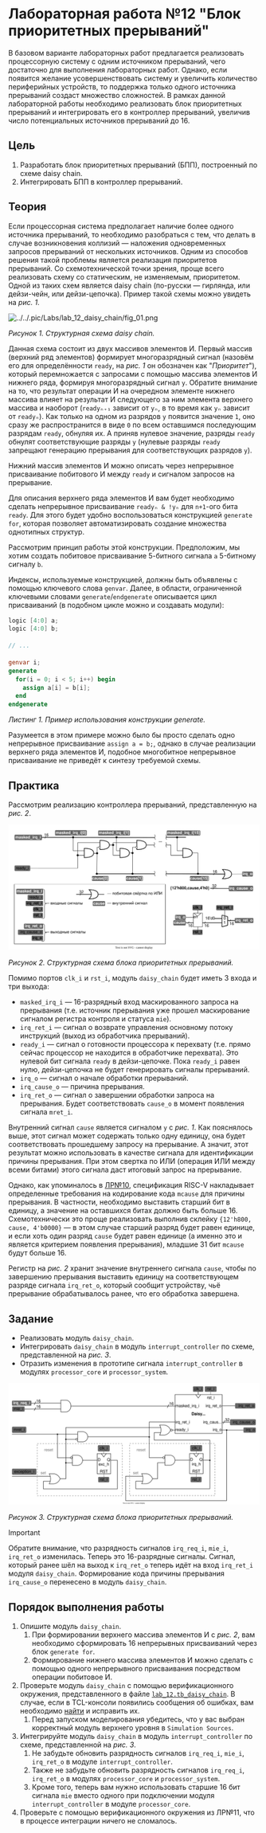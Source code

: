 # Лабораторная работа №12 "Блок приоритетных прерываний"

В базовом варианте лабораторных работ предлагается реализовать процессорную систему с одним источником прерываний, чего достаточно для выполнения лабораторных работ. Однако, если появится желание усовершенствовать систему и увеличить количество периферийных устройств, то поддержка только одного источника прерываний создаст множество сложностей. В рамках данной лабораторной работы необходимо реализовать блок приоритетных прерываний и интегрировать его в контроллер прерываний, увеличив число потенциальных источников прерываний до 16.

## Цель

1. Разработать блок приоритетных прерываний (БПП), построенный по схеме daisy chain.
2. Интегрировать БПП в контроллер прерываний.

## Теория

Если процессорная система предполагает наличие более одного источника прерываний, то необходимо разобраться с тем, что делать в случае возникновения коллизий — наложения одновременных запросов прерываний от нескольких источников. Одним из способов решения такой проблемы является реализация приоритетов прерываний. Со схемотехнической точки зрения, проще всего реализовать схему со статическим, не изменяемым, приоритетом. Одной из таких схем является daisy chain (по-русски — гирлянда, или дейзи-чейн, или дейзи-цепочка). Пример такой схемы можно увидеть на _рис. 1_.

![../../.pic/Labs/lab_12_daisy_chain/fig_01.png](../../.pic/Labs/lab_12_daisy_chain/fig_01.png)

_Рисунок 1. Структурная схема daisy chain._

Данная схема состоит из двух массивов элементов И. Первый массив (верхний ряд элементов) формирует многоразрядный сигнал (назовём его для определённости `ready`, на _рис. 1_ он обозначен как "_Приоритет_"), который перемножается с запросами с помощью массива элементов И нижнего ряда, формируя многоразрядный сигнал `y`. Обратите внимание на то, что результат операции И на очередном элементе нижнего массива влияет на результат И следующего за ним элемента верхнего массива и наоборот (`readyₙ₊₁` зависит от `yₙ`, в то время как `yₙ` зависит от `readyₙ`). Как только на одном из разрядов `y` появится значение `1`, оно сразу же распространится в виде `0` по всем оставшимся последующим разрядам `ready`, обнуляя их. А приняв нулевое значение, разряды `ready` обнулят соответствующие разряды `y` (нулевые разряды `ready` запрещают генерацию прерывания для соответствующих разрядов `y`).

Нижний массив элементов И можно описать через непрерывное присваивание побитового И между `ready` и сигналом запросов на прерывание.

Для описания верхнего ряда элементов И вам будет необходимо сделать непрерывное присваивание `readyₙ & !yₙ` для `n+1`-ого бита `ready`. Для этого будет удобно воспользоваться конструкцией `generate for`, которая позволяет автоматизировать создание множества однотипных структур.

Рассмотрим принцип работы этой конструкции. Предположим, мы хотим создать побитовое присваивание 5-битного сигнала `a` 5-битному сигналу `b`.

Индексы, используемые конструкцией, должны быть объявлены с помощью ключевого слова `genvar`. Далее, в области, ограниченной ключевыми словами `generate`/`endgenerate` описывается цикл присваиваний (в подобном цикле можно и создавать модули):

```Verilog
logic [4:0] a;
logic [4:0] b;

// ...

genvar i;
generate
  for(i = 0; i < 5; i++) begin
    assign a[i] = b[i];
  end
endgenerate
```

_Листинг 1. Пример использования конструкции generate._

Разумеется в этом примере можно было бы просто сделать одно непрерывное присваивание `assign a = b;`, однако в случае реализации верхнего ряда элементов И, подобное многобитное непрерывное присваивание не приведёт к синтезу требуемой схемы.

## Практика

Рассмотрим реализацию контроллера прерываний, представленную на _рис. 2_.

![../../.pic/Labs/lab_12_daisy_chain/fig_02.drawio.svg](../../.pic/Labs/lab_12_daisy_chain/fig_02.drawio.svg)

_Рисунок 2. Структурная схема блока приоритетных прерываний._

Помимо портов `clk_i` и `rst_i`, модуль `daisy_chain` будет иметь 3 входа и три выхода:

- `masked_irq_i` — 16-разрядный вход маскированного запроса на прерывания (т.е. источник прерывания уже прошел маскирование сигналом регистра контроля и статуса `mie`).
- `irq_ret_i` — сигнал о возврате управления основному потоку инструкций (выход из обработчика прерываний).
- `ready_i` — сигнал о готовности процессора к перехвату (т.е. прямо сейчас процессор не находится в обработчике перехвата). Это нулевой бит сигнала `ready` в дейзи-цепочке. Пока `ready_i` равен нулю, дейзи-цепочка не будет генерировать сигналы прерываний.
- `irq_o` — сигнал о начале обработки прерываний.
- `irq_cause_o` — причина прерывания.
- `irq_ret_o` — сигнал о завершении обработки запроса на прерывания. Будет соответствовать `cause_o` в момент появления сигнала `mret_i`.

Внутренний сигнал `cause` является сигналом `y` с _рис. 1_. Как пояснялось выше, этот сигнал может содержать только одну единицу, она будет соответствовать прошедшему запросу на прерывание. А значит, этот результат можно использовать в качестве сигнала для идентификации причины прерывания. При этом свертка по ИЛИ (операция ИЛИ между всеми битами) этого сигнала даст итоговый запрос на прерывание.

Однако, как упоминалось в [ЛР№10](../10.%20Interrupt%20subsystem/), спецификация RISC-V накладывает определенные требования на кодирование кода `mcause` для причины прерывания. В частности, необходимо выставить старший бит в единицу, а значение на оставшихся битах должно быть больше 16. Схемотехнически это проще реализовать выполнив склейку `{12'h800, cause, 4'b0000}` — в этом случае старший разряд будет равен единице, и если хоть один разряд `cause` будет равен единице (а именно это и является критерием появления прерывания), младшие 31 бит `mcause` будут больше 16.

Регистр на _рис. 2_ хранит значение внутреннего сигнала `cause`, чтобы по завершению прерывания выставить единицу на соответствующем разряде сигнала `irq_ret_o`, который сообщит устройству, чьё прерывание обрабатывалось ранее, что его обработка завершена.

## Задание

- Реализовать модуль `daisy_chain`.
- Интегрировать `daisy_chain` в модуль `interrupt_controller` по схеме, представленной на _рис. 3_.
- Отразить изменения в прототипе сигнала `interrupt_controller` в модулях `processor_core` и `processor_system`.

![../../.pic/Labs/lab_12_daisy_chain/fig_03.drawio.svg](../../.pic/Labs/lab_12_daisy_chain/fig_03.drawio.svg)

_Рисунок 3. Структурная схема блока приоритетных прерываний._

> [!IMPORTANT]
> Обратите внимание, что разрядность сигналов `irq_req_i`, `mie_i`, `irq_ret_o` изменилась. Теперь это 16-разрядные сигналы. Сигнал, который ранее шёл на выход к `irq_ret_o` теперь идёт на вход `irq_ret_i` модуля `daisy_chain`. Формирование кода причины прерывания `irq_cause_o` перенесено в модуль `daisy_chain`.

## Порядок выполнения работы

1. Опишите модуль `daisy_chain`.
   1. При формировании верхнего массива элементов И с _рис. 2_, вам необходимо сформировать 16 непрерывных присваиваний через блок `generate for`.
   2. Формирование нижнего массива элементов И можно сделать с помощью одного непрерывного присваивания посредством операции побитовое И.
2. Проверьте модуль `daisy_chain` с помощью верификационного окружения, представленного в файле [`lab_12.tb_daisy_chain`](lab_12.tb_daisy_chain.sv). В случае, если в TCL-консоли появились сообщения об ошибках, вам необходимо [найти](../../Vivado%20Basics/05.%20Bug%20hunting.md) и исправить их.
   1. Перед запуском моделирования убедитесь, что у вас выбран корректный модуль верхнего уровня в `Simulation Sources`.
3. Интегрируйте модуль `daisy_chain` в модуль `interrupt_controller` по схеме, представленной на _рис. 3_.
   1. Не забудьте обновить разрядность сигналов `irq_req_i`, `mie_i`, `irq_ret_o` в модуле `interrupt_controller`.
   2. Также не забудьте обновить разрядность сигналов `irq_req_i`, `irq_ret_o` в модулях `processor_core` и `processor_system`.
   3. Кроме того, теперь вам нужно использовать старшие 16 бит сигнала `mie` вместо одного при подключении модуля `interrupt_controller` в модуле `processor_core`.
4. Проверьте с помощью верификационного окружения из ЛР№11, что в процессе интеграции ничего не сломалось.
